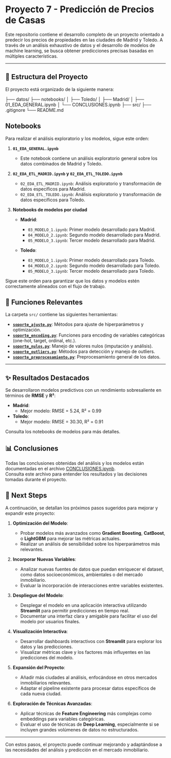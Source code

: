 # Proyecto 7 - Predicción de Precios de Casas

Este repositorio contiene el desarrollo completo de un proyecto orientado a predecir los precios de propiedades en las ciudades de Madrid y Toledo. A través de un análisis exhaustivo de datos y el desarrollo de modelos de machine learning, se busca obtener predicciones precisas basadas en múltiples características.

---

## 📂 Estructura del Proyecto

El proyecto está organizado de la siguiente manera:

├── datos/
├── notebooks/
│   ├── Toledo/
│   ├── Madrid/
│   ├── 01_EDA_GENERAL.ipynb
│   └── CONCLUSIONES.ipynb
├── src/
├── .gitignore
└── README.md
  
## Notebooks

Para realizar el análisis exploratorio y los modelos, sigue este orden:

1. **`01_EDA_GENERAL.ipynb`**  
   - Este notebook contiene un análisis exploratorio general sobre los datos combinados de Madrid y Toledo.

2. **`02_EDA_ETL_MADRID.ipynb` y `02_EDA_ETL_TOLEDO.ipynb`**  
   - `02_EDA_ETL_MADRID.ipynb`: Análisis exploratorio y transformación de datos específicos para Madrid.  
   - `02_EDA_ETL_TOLEDO.ipynb`: Análisis exploratorio y transformación de datos específicos para Toledo.

3. **Notebooks de modelos por ciudad**  
   - **Madrid**:
     - `03_MODELO_1.ipynb`: Primer modelo desarrollado para Madrid.  
     - `04_MODELO_2.ipynb`: Segundo modelo desarrollado para Madrid.  
     - `05_MODELO_3.ipynb`: Tercer modelo desarrollado para Madrid.  

   - **Toledo**:
     - `03_MODELO_1.ipynb`: Primer modelo desarrollado para Toledo.  
     - `04_MODELO_2.ipynb`: Segundo modelo desarrollado para Toledo.  
     - `05_MODELO_3.ipynb`: Tercer modelo desarrollado para Toledo.  

Sigue este orden para garantizar que los datos y modelos estén correctamente alineados con el flujo de trabajo.

## 🔧 Funciones Relevantes

La carpeta `src/` contiene las siguientes herramientas:

- **[`soporte_ajuste.py`](./src/soporte_ajuste.py)**: Métodos para ajuste de hiperparámetros y optimización.
- **[`soporte_encoding.py`](./src/soporte_encoding.py)**: Funciones para encoding de variables categóricas (one-hot, target, ordinal, etc.).
- **[`soporte_nulos.py`](./src/soporte_nulos.py)**: Manejo de valores nulos (imputación y análisis).
- **[`soporte_outliers.py`](./src/soporte_outliers.py)**: Métodos para detección y manejo de outliers.
- **[`soporte_preprocesamiento.py`](./src/soporte_preprocesamiento.py)**: Preprocesamiento general de los datos.

---

## ✨ Resultados Destacados

Se desarrollaron modelos predictivos con un rendimiento sobresaliente en términos de **RMSE** y **R²**:

- **Madrid**:
  - Mejor modelo: RMSE = 5.24, R² = 0.99
- **Toledo**:
  - Mejor modelo: RMSE = 30.30, R² = 0.91

Consulta los notebooks de modelos para más detalles.

## 📊 Conclusiones

Todas las conclusiones obtenidas del análisis y los modelos están documentadas en el archivo [CONCLUSIONES.ipynb](./notebooks/CONCLUSIONES.ipynb).  
Consulta este archivo para entender los resultados y las decisiones tomadas durante el proyecto.

## 🚀 Next Steps

A continuación, se detallan los próximos pasos sugeridos para mejorar y expandir este proyecto:

1. **Optimización del Modelo**:
   - Probar modelos más avanzados como **Gradient Boosting**, **CatBoost**, o **LightGBM** para mejorar las métricas actuales.
   - Realizar un análisis de sensibilidad sobre los hiperparámetros más relevantes.

2. **Incorporar Nuevas Variables**:
   - Analizar nuevas fuentes de datos que puedan enriquecer el dataset, como datos socioeconómicos, ambientales o del mercado inmobiliario.
   - Evaluar la incorporación de interacciones entre variables existentes.

3. **Despliegue del Modelo**:
   - Desplegar el modelo en una aplicación interactiva utilizando **Streamlit** para permitir predicciones en tiempo real.
   - Documentar una interfaz clara y amigable para facilitar el uso del modelo por usuarios finales.

4. **Visualización Interactiva**:
   - Desarrollar dashboards interactivos con **Streamlit** para explorar los datos y las predicciones.
   - Visualizar métricas clave y los factores más influyentes en las predicciones del modelo.

5. **Expansión del Proyecto**:
   - Añadir más ciudades al análisis, enfocándose en otros mercados inmobiliarios relevantes.
   - Adaptar el pipeline existente para procesar datos específicos de cada nueva ciudad.

6. **Exploración de Técnicas Avanzadas**:
   - Aplicar técnicas de **Feature Engineering** más complejas como embeddings para variables categóricas.
   - Evaluar el uso de técnicas de **Deep Learning**, especialmente si se incluyen grandes volúmenes de datos no estructurados.

---

Con estos pasos, el proyecto puede continuar mejorando y adaptándose a las necesidades del análisis y predicción en el mercado inmobiliario.
